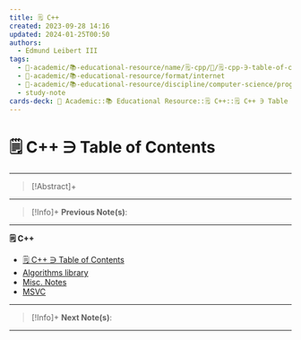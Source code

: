 ```yaml
---
title: 🗒️ C++
created: 2023-09-28 14:16
updated: 2024-01-25T00:50
authors:
  - Edmund Leibert III
tags:
  - 🔴-academic/📚-educational-resource/name/🗒️-cpp/🔖/🗒️-cpp-∋-table-of-contents
  - 🔴-academic/📚-educational-resource/format/internet
  - 🔴-academic/📚-educational-resource/discipline/computer-science/programming-language/cpp
  - study-note
cards-deck: 🔴 Academic::📚 Educational Resource::🗒️ C++::🗒️ C++ ∋ Table of Contents
---
```


# 🗒️ C++ ∋ Table of Contents

---

> [!Abstract]+ 
> 


---

 > [!Info]+
 > **Previous Note(s)**: 
 > 
 
---

**🗒️ C++**
- [🗒️ C++ ∋ Table of Contents](the-vault/src/🔴%20Academic/📚%20Educational%20Resources/🗒️%20C++/🗒️%20C++%20∋%20Table%20of%20Contents.md)
- [Algorithms library](the-vault/src/🔴%20Academic/📚%20Educational%20Resources/🗒️%20C++/Algorithms%20library.md)
- [Misc. Notes](the-vault/src/🔴%20Academic/📚%20Educational%20Resources/🗒️%20C++/Misc.%20Notes.md)
- [MSVC](the-vault/src/🔴%20Academic/📚%20Educational%20Resources/🗒️%20C++/MSVC.md)

---

> [!Info]+
> **Next Note(s)**:
> 

---
